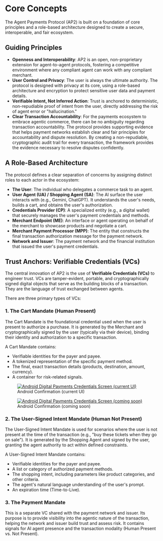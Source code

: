 # Core Concepts

The Agent Payments Protocol (AP2) is built on a foundation of core principles
and a role-based architecture designed to create a secure, interoperable, and
fair ecosystem.

## Guiding Principles

-   **Openness and Interoperability**: AP2 is an open, non-proprietary extension
    for agent-to-agent protocols, fostering a competitive environment where any
    compliant agent can work with any compliant merchant.
-   **User Control and Privacy**: The user is always the ultimate authority. The
    protocol is designed with privacy at its core, using a role-based
    architecture and encryption to protect sensitive user data and payment
    details.
-   **Verifiable Intent, Not Inferred Action**: Trust is anchored to
    deterministic, non-repudiable proof of intent from the user, directly
    addressing the risk of agent error or "hallucination."
-   **Clear Transaction Accountability**: For the payments ecosystem to embrace
    agentic commerce, there can be no ambiguity regarding transaction
    accountability. The protocol provides supporting evidence that helps payment
    networks establish clear and fair principles for accountability and dispute
    resolution. By creating a non-repudiable, cryptographic audit trail for
    every transaction, the framework provides the evidence necessary to resolve
    disputes confidently.

## A Role-Based Architecture

The protocol defines a clear separation of concerns by assigning distinct roles
to each actor in the ecosystem:

-   **The User**: The individual who delegates a commerce task to an agent.
-   **User Agent (UA) / Shopping Agent (SA)**: The AI surface the user interacts
    with (e.g., Gemini, ChatGPT). It understands the user's needs, builds a
    cart, and obtains the user's authorization.
-   **Credentials Provider (CP)**: A specialized entity (e.g., a digital wallet)
    that securely manages the user's payment credentials and methods.
-   **Merchant Endpoint (ME)**: An interface or agent operating on behalf of the
    merchant to showcase products and negotiate a cart.
-   **Merchant Payment Processor (MPP)**: The entity that constructs the final
    transaction authorization message for the payment network.
-   **Network and Issuer**: The payment network and the financial institution
    that issued the user's payment credentials.

## Trust Anchors: Verifiable Credentials (VCs)

The central innovation of AP2 is the use of **Verifiable Credentials (VCs)** to
engineer trust. VCs are tamper-evident, portable, and cryptographically signed
digital objects that serve as the building blocks of a transaction. They are the
language of trust exchanged between agents.

There are three primary types of VCs:

### 1. The Cart Mandate (Human Present)

The Cart Mandate is the foundational credential used when the user is present to
authorize a purchase. It is generated by the Merchant and cryptographically
signed by the user (typically via their device), binding their identity and
authorization to a specific transaction.

A Cart Mandate contains:

-   Verifiable identities for the payer and payee.
-   A tokenized representation of the specific payment method.
-   The final, exact transaction details (products, destination, amount,
    currency).
-   A container for risk-related signals.

<div class="grid cards">
    <figure markdown="span" class="card thumb">
        <a href="/assets/GMSCoreDPCScreen-legacy.png">
            <img src="/assets/GMSCoreDPCScreen-legacy.png" alt="Android Digital Payments Credentials Screen (current UI)"/>
        </a>
        <figcaption>Android Confirmation (current UI)</figcaption>
    </figure>
    <figure markdown="span" class="card thumb">
        <a href="/assets/GMSCoreDPCScreen-future.png">
            <img src="/assets/GMSCoreDPCScreen-future.png" alt="Android Digital Payments Credentials Screen (coming soon)"/>
        </a>
        <figcaption>Android Confirmation (coming soon)</figcaption>
    </figure>
</div>

### 2. The User-Signed Intent Mandate (Human Not Present)

The User-Signed Intent Mandate is used for scenarios where the user is not
present at the time of the transaction (e.g., "buy these tickets when they go on
sale"). It is generated by the Shopping Agent and signed by the user, granting
the agent authority to act within defined constraints.

A User-Signed Intent Mandate contains:

-   Verifiable identities for the payer and payee.
-   A list or category of authorized payment methods.
-   The shopping intent, including parameters like product categories, and other
    criteria.
-   The agent's natural language understanding of the user's prompt.
-   An expiration time (Time-to-Live).

### 3. The Payment Mandate

This is a separate VC shared with the payment network and issuer. Its purpose is
to provide visibility into the agentic nature of the transaction, helping the
network and issuer build trust and assess risk. It contains signals for AI agent
presence and the transaction modality (Human Present vs. Not Present).
